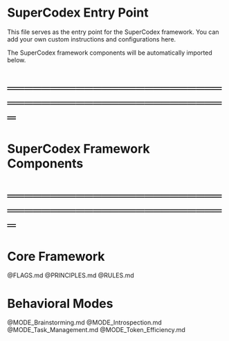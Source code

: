 # SuperCodex Entry Point

This file serves as the entry point for the SuperCodex framework.
You can add your own custom instructions and configurations here.

The SuperCodex framework components will be automatically imported below.

# ═══════════════════════════════════════════════════
# SuperCodex Framework Components
# ═══════════════════════════════════════════════════

# Core Framework
@FLAGS.md
@PRINCIPLES.md
@RULES.md

# Behavioral Modes
@MODE_Brainstorming.md
@MODE_Introspection.md
@MODE_Task_Management.md
@MODE_Token_Efficiency.md
